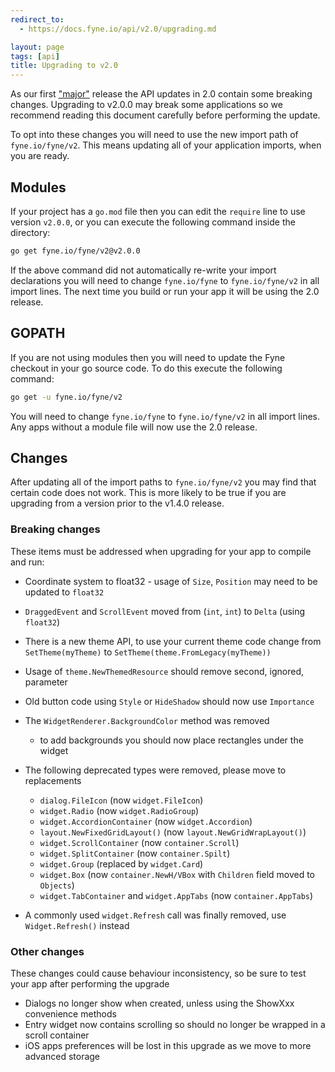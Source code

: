 ```yaml
---
redirect_to:
  - https://docs.fyne.io/api/v2.0/upgrading.md

layout: page
tags: [api]
title: Upgrading to v2.0
---
```



As our first ["major"](https://semver.org/) release the API updates in 2.0
contain some breaking changes.
Upgrading to v2.0.0 may break some applications so we recommend reading this
document carefully before performing the update.

To opt into these changes you will need to use the new import path of `fyne.io/fyne/v2`. This means updating all of your application imports, when you are ready.

## Modules

If your project has a `go.mod` file then you can edit the `require` line to use
version `v2.0.0`, or you can execute the following command inside the directory:

```bash
go get fyne.io/fyne/v2@v2.0.0
```

If the above command did not automatically re-write your import declarations you
will need to change `fyne.io/fyne` to `fyne.io/fyne/v2` in all import lines.
The next time you build or run your app it will be using the 2.0 release.

## GOPATH

If you are not using modules then you will need to update the Fyne checkout in
your go source code. To do this execute the following command:

```bash
go get -u fyne.io/fyne/v2
```

You will need to change `fyne.io/fyne` to `fyne.io/fyne/v2` in all import lines.
Any apps without a module file will now use the 2.0 release.

## Changes

After updating all of the import paths to `fyne.io/fyne/v2` you may find that 
certain code does not work. This is more likely to be true if you are upgrading from
a version prior to the v1.4.0 release.

### Breaking changes

These items must be addressed when upgrading for your app to compile and run:

* Coordinate system to float32 - usage of `Size`, `Position` may need to be updated to `float32`
* `DraggedEvent` and `ScrollEvent` moved from (`int`, `int`) to `Delta` (using `float32`)

* There is a new theme API, to use your current theme code change from `SetTheme(myTheme)` to `SetTheme(theme.FromLegacy(myTheme))`
* Usage of `theme.NewThemedResource` should remove second, ignored, parameter
* Old button code using `Style` or `HideShadow` should now use `Importance`
* The `WidgetRenderer.BackgroundColor` method was removed
  - to add backgrounds you should now place rectangles under the widget

* The following deprecated types were removed, please move to replacements
  - `dialog.FileIcon` (now `widget.FileIcon`)
  - `widget.Radio` (now `widget.RadioGroup`)
  - `widget.AccordionContainer` (now `widget.Accordion`)
  - `layout.NewFixedGridLayout()` (now `layout.NewGridWrapLayout()`)
  - `widget.ScrollContainer` (now `container.Scroll`)
  - `widget.SplitContainer` (now `container.Spilt`)
  - `widget.Group` (replaced by `widget.Card`)
  - `widget.Box` (now `container.NewH/VBox` with `Children` field moved to `Objects`)
  - `widget.TabContainer` and `widget.AppTabs` (now `container.AppTabs`)

* A commonly used `widget.Refresh` call was finally removed, use `Widget.Refresh()` instead

### Other changes

These changes could cause behaviour inconsistency, so be sure to test your app
after performing the upgrade

* Dialogs no longer show when created, unless using the ShowXxx convenience methods
* Entry widget now contains scrolling so should no longer be wrapped in a scroll container
* iOS apps preferences will be lost in this upgrade as we move to more advanced storage

